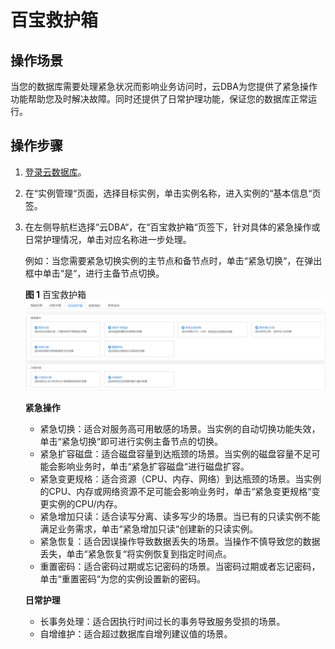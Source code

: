 # 百宝救护箱<a name="rds_05_0029"></a>

## 操作场景<a name="section16304652191811"></a>

当您的数据库需要处理紧急状况而影响业务访问时，云DBA为您提供了紧急操作功能帮助您及时解决故障。同时还提供了日常护理功能，保证您的数据库正常运行。

## 操作步骤<a name="section13757181141910"></a>

1.  [登录云数据库](https://support.huaweicloud.com/qs-rds/rds_login.html)。
2.  在“实例管理“页面，选择目标实例，单击实例名称，进入实例的“基本信息“页签。
3.  在左侧导航栏选择“云DBA“，在“百宝救护箱“页签下，针对具体的紧急操作或日常护理情况，单击对应名称进一步处理。

    例如：当您需要紧急切换实例的主节点和备节点时，单击“紧急切换“，在弹出框中单击“是“，进行主备节点切换。

    **图 1**  百宝救护箱<a name="fig455011262447"></a>  
    ![](figures/百宝救护箱.png "百宝救护箱")

    **紧急操作**

    -   紧急切换：适合对服务高可用敏感的场景。当实例的自动切换功能失效，单击“紧急切换“即可进行实例主备节点的切换。
    -   紧急扩容磁盘：适合磁盘容量到达瓶颈的场景。当实例的磁盘容量不足可能会影响业务时，单击“紧急扩容磁盘“进行磁盘扩容。
    -   紧急变更规格：适合资源（CPU、内存、网络）到达瓶颈的场景。当实例的CPU、内存或网络资源不足可能会影响业务时，单击“紧急变更规格“变更实例的CPU/内存。
    -   紧急增加只读：适合读写分离、读多写少的场景。当已有的只读实例不能满足业务需求，单击“紧急增加只读“创建新的只读实例。
    -   紧急恢复：适合因误操作导致数据丢失的场景。当操作不慎导致您的数据丢失，单击“紧急恢复“将实例恢复到指定时间点。
    -   重置密码：适合密码过期或忘记密码的场景。当密码过期或者忘记密码，单击“重置密码“为您的实例设置新的密码。

    **日常护理**

    -   长事务处理：适合因执行时间过长的事务导致服务受损的场景。
    -   自增维护：适合超过数据库自增列建议值的场景。



